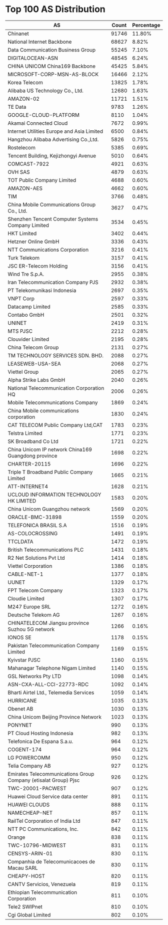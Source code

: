 # Top 100 AS Distribution
| AS | Count | Percentage |
|----|----|----|
| Chinanet | 91746 | 11.80% |
| National Internet Backbone | 68627 | 8.82% |
| Data Communication Business Group | 55245 | 7.10% |
| DIGITALOCEAN-ASN | 48545 | 6.24% |
| CHINA UNICOM China169 Backbone | 45425 | 5.84% |
| MICROSOFT-CORP-MSN-AS-BLOCK | 16466 | 2.12% |
| Korea Telecom | 13825 | 1.78% |
| Alibaba US Technology Co., Ltd. | 12680 | 1.63% |
| AMAZON-02 | 11721 | 1.51% |
| TE Data | 9783 | 1.26% |
| GOOGLE-CLOUD-PLATFORM | 8110 | 1.04% |
| Akamai Connected Cloud | 7672 | 0.99% |
| Internet Utilities Europe and Asia Limited | 6500 | 0.84% |
| Hangzhou Alibaba Advertising Co.,Ltd. | 5826 | 0.75% |
| Rostelecom | 5385 | 0.69% |
| Tencent Building, Kejizhongyi Avenue | 5010 | 0.64% |
| COMCAST-7922 | 4921 | 0.63% |
| OVH SAS | 4879 | 0.63% |
| TOT Public Company Limited | 4688 | 0.60% |
| AMAZON-AES | 4662 | 0.60% |
| TIM | 3766 | 0.48% |
| China Mobile Communications Group Co., Ltd. | 3627 | 0.47% |
| Shenzhen Tencent Computer Systems Company Limited | 3534 | 0.45% |
| HKT Limited | 3402 | 0.44% |
| Hetzner Online GmbH | 3336 | 0.43% |
| NTT Communications Corporation | 3216 | 0.41% |
| Turk Telekom | 3157 | 0.41% |
| JSC ER-Telecom Holding | 3156 | 0.41% |
| Wind Tre S.p.A. | 2955 | 0.38% |
| Iran Telecommunication Company PJS | 2932 | 0.38% |
| PT Telekomunikasi Indonesia | 2697 | 0.35% |
| VNPT Corp | 2597 | 0.33% |
| Datacamp Limited | 2585 | 0.33% |
| Contabo GmbH | 2501 | 0.32% |
| UNINET | 2419 | 0.31% |
| MTS PJSC | 2212 | 0.28% |
| Clouvider Limited | 2195 | 0.28% |
| China Telecom Group | 2131 | 0.27% |
| TM TECHNOLOGY SERVICES SDN. BHD. | 2088 | 0.27% |
| LEASEWEB-USA-SEA | 2068 | 0.27% |
| Viettel Group | 2065 | 0.27% |
| Alpha Strike Labs GmbH | 2040 | 0.26% |
| National Telecommunication Corporation HQ | 2006 | 0.26% |
| Mobile Telecommunications Company | 1869 | 0.24% |
| China Mobile communications corporation | 1830 | 0.24% |
| CAT TELECOM Public Company Ltd,CAT | 1783 | 0.23% |
| Telstra Limited | 1771 | 0.23% |
| SK Broadband Co Ltd | 1721 | 0.22% |
| China Unicom IP network China169 Guangdong province | 1698 | 0.22% |
| CHARTER-20115 | 1696 | 0.22% |
| Triple T Broadband Public Company Limited | 1665 | 0.21% |
| ATT-INTERNET4 | 1628 | 0.21% |
| UCLOUD INFORMATION TECHNOLOGY HK LIMITED | 1583 | 0.20% |
| China Unicom Guangzhou network | 1569 | 0.20% |
| ORACLE-BMC-31898 | 1559 | 0.20% |
| TELEFONICA BRASIL S.A | 1516 | 0.19% |
| AS-COLOCROSSING | 1491 | 0.19% |
| TTCLDATA | 1472 | 0.19% |
| British Telecommunications PLC | 1431 | 0.18% |
| R2 Net Solutions Pvt Ltd | 1414 | 0.18% |
| Viettel Corporation | 1386 | 0.18% |
| CABLE-NET-1 | 1377 | 0.18% |
| UUNET | 1329 | 0.17% |
| FPT Telecom Company | 1323 | 0.17% |
| Cloudie Limited | 1307 | 0.17% |
| M247 Europe SRL | 1272 | 0.16% |
| Deutsche Telekom AG | 1267 | 0.16% |
| CHINATELECOM Jiangsu province Suzhou 5G network | 1266 | 0.16% |
| IONOS SE | 1178 | 0.15% |
| Pakistan Telecommunication Company Limited | 1169 | 0.15% |
| Kyivstar PJSC | 1160 | 0.15% |
| Mahanagar Telephone Nigam Limited | 1140 | 0.15% |
| GSL Networks Pty LTD | 1098 | 0.14% |
| ASN-CXA-ALL-CCI-22773-RDC | 1092 | 0.14% |
| Bharti Airtel Ltd., Telemedia Services | 1059 | 0.14% |
| HURRICANE | 1035 | 0.13% |
| Obenet AB | 1030 | 0.13% |
| China Unicom Beijing Province Network | 1023 | 0.13% |
| PONYNET | 990 | 0.13% |
| PT Cloud Hosting Indonesia | 982 | 0.13% |
| Telefonica De Espana S.a.u. | 964 | 0.12% |
| COGENT-174 | 964 | 0.12% |
| LG POWERCOMM | 950 | 0.12% |
| Telia Company AB | 927 | 0.12% |
| Emirates Telecommunications Group Company (etisalat Group) Pjsc | 926 | 0.12% |
| TWC-20001-PACWEST | 907 | 0.12% |
| Huawei Cloud Service data center | 891 | 0.11% |
| HUAWEI CLOUDS | 888 | 0.11% |
| NAMECHEAP-NET | 857 | 0.11% |
| RailTel Corporation of India Ltd | 847 | 0.11% |
| NTT PC Communications, Inc. | 842 | 0.11% |
| Orange | 838 | 0.11% |
| TWC-10796-MIDWEST | 831 | 0.11% |
| CENSYS-ARIN-01 | 830 | 0.11% |
| Companhia de Telecomunicacoes de Macau SARL | 830 | 0.11% |
| CHEAPY-HOST | 820 | 0.11% |
| CANTV Servicios, Venezuela | 819 | 0.11% |
| Ethiopian Telecommunication Corporation | 811 | 0.10% |
| Tele2 SWIPnet | 810 | 0.10% |
| Cgi Global Limited | 802 | 0.10% |
